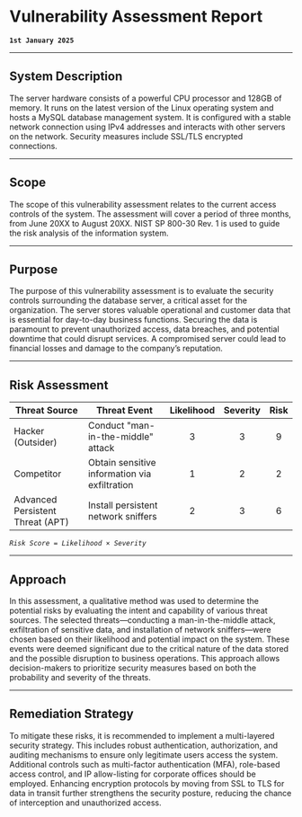 # **Vulnerability Assessment Report**

**`1st January 2025`**

---

## **System Description**

The server hardware consists of a powerful CPU processor and 128GB of memory. It runs on the latest version of the Linux operating system and hosts a MySQL database management system. It is configured with a stable network connection using IPv4 addresses and interacts with other servers on the network. Security measures include SSL/TLS encrypted connections.

---

## **Scope**

The scope of this vulnerability assessment relates to the current access controls of the system. The assessment will cover a period of three months, from June 20XX to August 20XX. NIST SP 800-30 Rev. 1 is used to guide the risk analysis of the information system.

---

## **Purpose**

The purpose of this vulnerability assessment is to evaluate the security controls surrounding the database server, a critical asset for the organization. The server stores valuable operational and customer data that is essential for day-to-day business functions. Securing the data is paramount to prevent unauthorized access, data breaches, and potential downtime that could disrupt services. A compromised server could lead to financial losses and damage to the company’s reputation.

---

## **Risk Assessment**

| **Threat Source**          | **Threat Event**                        | **Likelihood** | **Severity** | **Risk** |
| -------------------------------- | --------------------------------------------- | :------------------: | :----------------: | :------------: |
| Hacker (Outsider)                | Conduct "man-in-the-middle" attack            |          3          |         3         |       9       |
| Competitor                       | Obtain sensitive information via exfiltration |          1          |         2         |       2       |
| Advanced Persistent Threat (APT) | Install persistent network sniffers           |          2          |         3         |       6       |

*`Risk Score = Likelihood × Severity`*

---

## **Approach**

In this assessment, a qualitative method was used to determine the potential risks by evaluating the intent and capability of various threat sources. The selected threats—conducting a man-in-the-middle attack, exfiltration of sensitive data, and installation of network sniffers—were chosen based on their likelihood and potential impact on the system. These events were deemed significant due to the critical nature of the data stored and the possible disruption to business operations. This approach allows decision-makers to prioritize security measures based on both the probability and severity of the threats.

---

## **Remediation Strategy**

To mitigate these risks, it is recommended to implement a multi-layered security strategy. This includes robust authentication, authorization, and auditing mechanisms to ensure only legitimate users access the system. Additional controls such as multi-factor authentication (MFA), role-based access control, and IP allow-listing for corporate offices should be employed. Enhancing encryption protocols by moving from SSL to TLS for data in transit further strengthens the security posture, reducing the chance of interception and unauthorized access.
